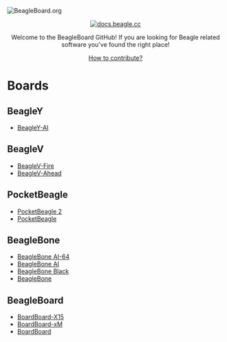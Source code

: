 ![BeagleBoard.org](https://www.beagleboard.org/app/themes/beagleboard-theme/resources/images/beagleboard-logo.svg)
<p align="center"><a href="https://docs.beagle.cc"><img src="https://docs.beagle.cc/_images/banner.webp" alt="docs.beagle.cc"></a></p>
<p align="center">Welcome to the BeagleBoard GitHub! If you are looking for Beagle related software you've found the right place!</p>
<p align="center"><a href=https://docs.beagleboard.org/intro/contribution/index.html>How to contribute?</h3></a></p>

# Boards

## BeagleY

* [BeagleY-AI](https://github.com/beagleboard/beagley-ai)

## BeagleV

* [BeagleV-Fire](https://github.com/beagleboard/beaglev-fire)
* [BeagleV-Ahead](https://github.com/beagleboard/beaglev-ahead)

## PocketBeagle

* [PocketBeagle 2](https://github.com/beagleboard/pocketbeagle-2)
* [PocketBeagle](https://github.com/beagleboard/pocketbeagle)

## BeagleBone

* [BeagleBone AI-64](https://github.com/beagleboard/beaglebone-ai64)
* [BeagleBone AI](https://github.com/beagleboard/beaglebone-ai)
* [BeagleBone Black](https://github.com/beagleboard/beaglebone-black)
* [BeagleBone](https://github.com/beagleboard/beaglebone)

## BeagleBoard

* [BoardBoard-X15](https://github.com/beagleboard/beagleboard-x15)
* [BoardBoard-xM](https://github.com/beagleboard/beagleboard-xm)
* [BoardBoard](https://github.com/beagleboard/beagleboard)
